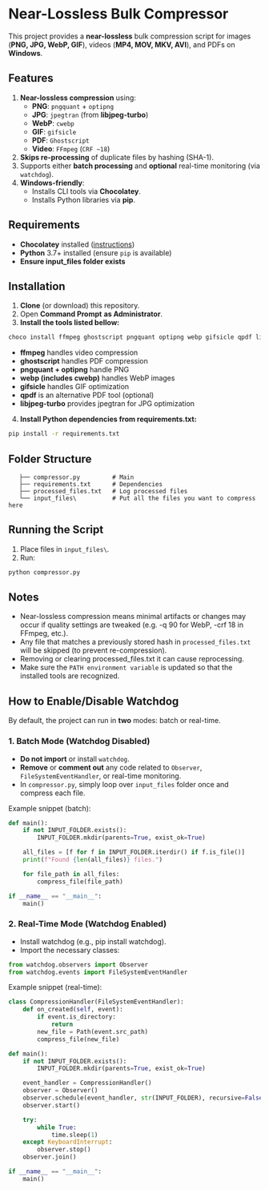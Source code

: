 # Near-Lossless Bulk Compressor

This project provides a **near-lossless** bulk compression script for images (**PNG, JPG, WebP, GIF**), videos (**MP4, MOV, MKV, AVI**), and PDFs on **Windows**.

## Features

1. **Near-lossless compression** using:
   - **PNG**: `pngquant` + `optipng`
   - **JPG**: `jpegtran` (from **libjpeg-turbo**)
   - **WebP**: `cwebp`
   - **GIF**: `gifsicle`
   - **PDF**: `Ghostscript`
   - **Video**: `FFmpeg` (`CRF ~18`)
2. **Skips re-processing** of duplicate files by hashing (SHA-1).
3. Supports either **batch processing** and **optional** real-time monitoring (via `watchdog`).
4. **Windows-friendly**:
   - Installs CLI tools via **Chocolatey**.
   - Installs Python libraries via **pip**.

## Requirements

- **Chocolatey** installed ([instructions](https://chocolatey.org/install))
- **Python** 3.7+ installed (ensure `pip` is available)
- **Ensure input_files folder exists**

## Installation

1. **Clone** (or download) this repository.
2. Open **Command Prompt** **as Administrator**.
3. **Install the tools listed bellow:**

```cmd
choco install ffmpeg ghostscript pngquant optipng webp gifsicle qpdf libjpeg-turbo -y
```
- **ffmpeg** handles video compression
- **ghostscript** handles PDF compression
- **pngquant + optipng** handle PNG
- **webp (includes cwebp)** handles WebP images
- **gifsicle** handles GIF optimization
- **qpdf** is an alternative PDF tool (optional)
- **libjpeg-turbo** provides jpegtran for JPG optimization

4. **Install Python dependencies from requirements.txt:**
```cmd
pip install -r requirements.txt
```

## Folder Structure
```structure
   ├── compressor.py         # Main
   ├── requirements.txt      # Dependencies
   ├── processed_files.txt   # Log processed files
   └── input_files\          # Put all the files you want to compress here
```

## Running the Script

1. Place files in `input_files\`.
2. Run:
```cmd
python compressor.py
```

## Notes
- Near-lossless compression means minimal artifacts or changes may occur if quality settings are tweaked (e.g. -q 90 for WebP, -crf 18 in FFmpeg, etc.).
- Any file that matches a previously stored hash in `processed_files.txt` will be skipped (to prevent re-compression).
- Removing or clearing processed_files.txt it can cause reprocessing.
- Make sure the `PATH environment variable` is updated so that the installed tools are recognized.

## How to Enable/Disable Watchdog

By default, the project can run in **two** modes: batch or real-time.

### 1. Batch Mode (Watchdog Disabled)
- **Do not import** or install `watchdog`.  
- **Remove** or **comment out** any code related to `Observer`, `FileSystemEventHandler`, or real-time monitoring.  
- In `compressor.py`, simply loop over `input_files` folder once and compress each file.

Example snippet (batch):
```python
def main():
    if not INPUT_FOLDER.exists():
        INPUT_FOLDER.mkdir(parents=True, exist_ok=True)

    all_files = [f for f in INPUT_FOLDER.iterdir() if f.is_file()]
    print(f"Found {len(all_files)} files.")

    for file_path in all_files:
        compress_file(file_path)

if __name__ == "__main__":
    main()
```

### 2. Real-Time Mode (Watchdog Enabled)
- Install watchdog (e.g., pip install watchdog).
- Import the necessary classes:
```python
from watchdog.observers import Observer
from watchdog.events import FileSystemEventHandler
```

Example snippet (real-time):
```python
class CompressionHandler(FileSystemEventHandler):
    def on_created(self, event):
        if event.is_directory:
            return
        new_file = Path(event.src_path)
        compress_file(new_file)

def main():
    if not INPUT_FOLDER.exists():
        INPUT_FOLDER.mkdir(parents=True, exist_ok=True)

    event_handler = CompressionHandler()
    observer = Observer()
    observer.schedule(event_handler, str(INPUT_FOLDER), recursive=False)
    observer.start()

    try:
        while True:
            time.sleep(1)
    except KeyboardInterrupt:
        observer.stop()
    observer.join()

if __name__ == "__main__":
    main()
```

